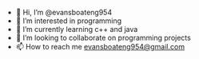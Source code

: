 - 👋 Hi, I’m @evansboateng954
- 👀 I’m interested in programming
- 🌱 I’m currently learning c++ and java
- 💞️ I’m looking to collaborate on programming projects
- 📫 How to reach me evansboateng954@gmail.com

<!---
evansboateng954/evansboateng954 is a ✨ special ✨ repository because its `README.md` (this file) appears on your GitHub profile.
You can click the Preview link to take a look at your changes.
--->
